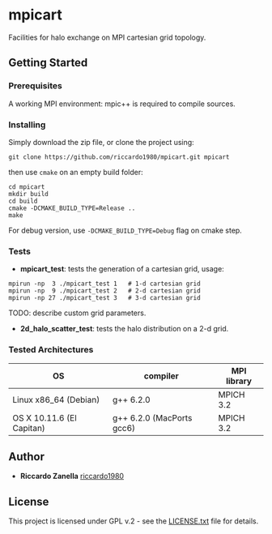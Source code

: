 # mpicart
Facilities for halo exchange on MPI cartesian grid topology.

## Getting Started

### Prerequisites
A working MPI environment: mpic++ is required to compile sources.

### Installing
Simply download the zip file, or clone the project using:

``` 
git clone https://github.com/riccardo1980/mpicart.git mpicart
```
then use `cmake` on an empty build folder:

```
cd mpicart
mkdir build
cd build
cmake -DCMAKE_BUILD_TYPE=Release ..
make
```
For debug version, use `-DCMAKE_BUILD_TYPE=Debug` flag on cmake step.

### Tests
* **mpicart\_test**: tests the generation of a cartesian grid, usage: 

```
mpirun -np  3 ./mpicart_test 1   # 1-d cartesian grid
mpirun -np  9 ./mpicart_test 2   # 2-d cartesian grid
mpirun -np 27 ./mpicart_test 3   # 3-d cartesian grid 
``` 

TODO: describe custom grid parameters. 

* **2d\_halo\_scatter\_test**: tests the halo distribution on a 2-d grid.

### Tested Architectures

| OS                       | compiler                  | MPI library |
| ------------------------ | ------------------------- | ----------- |
| Linux x86_64 (Debian)    | g++ 6.2.0                 | MPICH 3.2   |
| OS X 10.11.6 (El Capitan)| g++ 6.2.0 (MacPorts gcc6) | MPICH 3.2   |

## Author

* **Riccardo Zanella** [riccardo1980](https://github.com/riccardo1980)

## License
This project is licensed under GPL v.2 - see the [LICENSE.txt](LICENSE.txt) file for details. 

